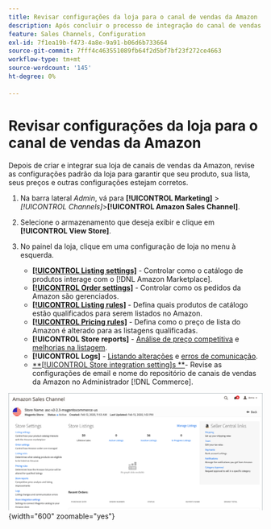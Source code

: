 ```yaml
---
title: Revisar configurações da loja para o canal de vendas da Amazon
description: Após concluir o processo de integração do canal de vendas da Amazon, revise e atualize as configurações de loja do  [!DNL Commerce] .
feature: Sales Channels, Configuration
exl-id: 7f1ea19b-f473-4a8e-9a91-b06d6b733664
source-git-commit: 7fff4c463551089fb64f2d5bf7bf23f272ce4663
workflow-type: tm+mt
source-wordcount: '145'
ht-degree: 0%

---
```


# Revisar configurações da loja para o canal de vendas da Amazon

Depois de criar e integrar sua loja de canais de vendas da Amazon, revise as configurações padrão da loja para garantir que seu produto, sua lista, seus preços e outras configurações estejam corretos.

1. Na barra lateral _Admin_, vá para **[!UICONTROL Marketing]** > _[!UICONTROL Channels]_>**[!UICONTROL Amazon Sales Channel]**.

1. Selecione o armazenamento que deseja exibir e clique em **[!UICONTROL View Store]**.

1. No painel da loja, clique em uma configuração de loja no menu à esquerda.

   - [**[!UICONTROL Listing settings]**](./listing-settings.md) - Controlar como o catálogo de produtos interage com o [!DNL Amazon Marketplace].
   - [**[!UICONTROL Order settings]**](./order-settings.md) - Controlar como os pedidos da Amazon são gerenciados.
   - [**[!UICONTROL Listing rules]**](./listing-rules.md) - Defina quais produtos de catálogo estão qualificados para serem listados no Amazon.
   - [**[!UICONTROL Pricing rules]**](./pricing-products.md) - Defina como o preço de lista do Amazon é alterado para as listagens qualificadas.
   - **[!UICONTROL Store reports]** - [Análise de preço competitiva](./competitive-price-analysis.md) e [melhorias na listagem](./listing-improvements.md).
   - **[!UICONTROL Logs]** - [Listando alterações](./listing-changes-log.md) e [erros de comunicação](./communication-errors-log.md).
   - [**[!UICONTROL Store integration setting]s **](./store-integration-settings.md)- Revise as configurações de email e nome do repositório de canais de vendas da Amazon no Administrador [!DNL Commerce].

![Armazenar painel](assets/ob-store-review.png){width="600" zoomable="yes"}
